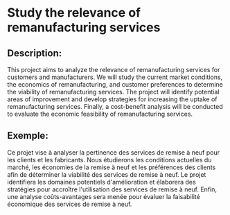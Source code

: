 # Study the relevance of remanufacturing services

## Description:
This project aims to analyze the relevance of remanufacturing services for customers and manufacturers. We will study the current market conditions, the economics of remanufacturing, and customer preferences to determine the viability of remanufacturing services. The project will identify potential areas of improvement and develop strategies for increasing the uptake of remanufacturing services. Finally, a cost-benefit analysis will be conducted to evaluate the economic feasibility of remanufacturing services.

## Exemple:
Ce projet vise à analyser la pertinence des services de remise à neuf pour les clients et les fabricants. Nous étudierons les conditions actuelles du marché, les économies de la remise à neuf et les préférences des clients afin de déterminer la viabilité des services de remise à neuf. Le projet identifiera les domaines potentiels d'amélioration et élaborera des stratégies pour accroître l'utilisation des services de remise à neuf. Enfin, une analyse coûts-avantages sera menée pour évaluer la faisabilité économique des services de remise à neuf.